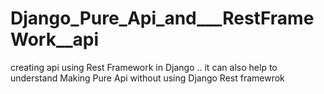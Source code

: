# Django_Pure_Api_and___RestFrameWork__api
creating api using Rest Framework in Django ..
it can also help to understand Making Pure Api without using Django Rest framewrok
